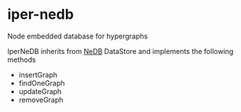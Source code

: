iper-nedb
=========

Node embedded database for hypergraphs

IperNeDB inherits from [NeDB](https://npmjs.org/package/nedb) DataStore and implements the following methods

* insertGraph
* findOneGraph
* updateGraph
* removeGraph

